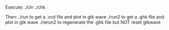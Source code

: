 Execute:
	./cln
	./chk

Then:
	./run
		to get a .vcd file and plot in gtk wave
	./run2
		to get a .ghk file and plot in gtk wave
	./rerun2
		to regenerate the .ghk file but NOT reset gtkwave
